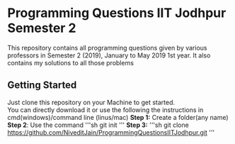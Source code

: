 # Programming Questions IIT Jodhpur Semester 2
This repository contains all programming questions given by various professors in Semester 2 (2019), January to May 2019 1st year. It also contains my solutions to all those problems
## Getting Started
Just clone this repository on your Machine to get started.</br>
You can directly download it
or 
use the following the instructions in cmd(windows)/command line (linus/mac) 
**Step 1:** Create a folder(any name)
**Step 2**: Use the command 
'''sh
git init
'''
**Step 3:**
'''sh 
git clone https://github.com/NiveditJain/ProgrammingQuestionsIITJodhpur.git 
'''